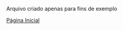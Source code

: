 Arquivo criado apenas para fins de exemplo

<!-- Também podemos criar aqui um link para que o usuário possa voltar à Página Inicial -->
[Página Inicial](../links.md)